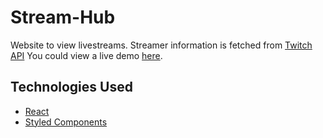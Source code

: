 # Stream-Hub
Website to view livestreams. Streamer information is fetched from [Twitch API](https://dev.twitch.tv/docs/)
You could view a live demo [here](https://www.jameszuckerman.com/SwitchUI/).

## Technologies Used
* [React](https://reactjs.org/)
* [Styled Components](https://www.styled-components.com/docs/) 


